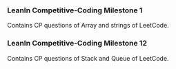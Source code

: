 ### LeanIn Competitive-Coding Milestone 1

Contains CP questions of Array and strings of LeetCode.

### LeanIn Competitive-Coding Milestone 12

Contains CP questions of Stack and Queue of LeetCode.
